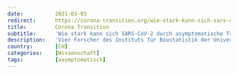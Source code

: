 ```yaml
---
date:          2021-03-03
redirect:      https://corona-transition.org/wie-stark-kann-sich-sars-cov-2-durch-asymptomatische-trager-ausbreiten
title:         Corona Transition
subtitle:      'Wie stark kann sich SARS-CoV-2 durch asymptomatische Träger ausbreiten?'
description:   'Vier Forscher des Instituts für Biostatistik der Universität von Florida haben gemeinsam eine Studie verfasst, die online im Journal der American (...)'
country:       [CH]
categories:    [Wissenschaft]
tags:          [asymptomatisch]
---
```

